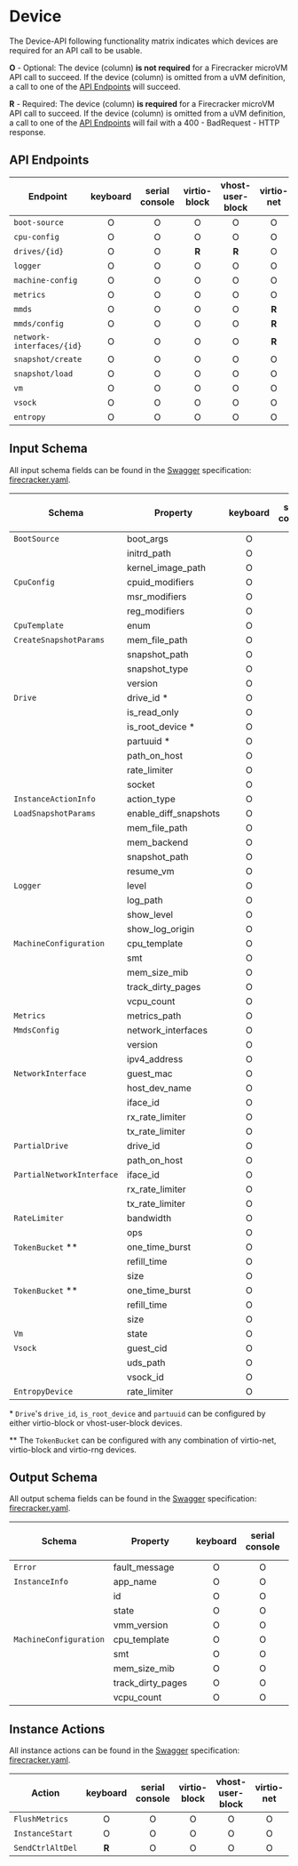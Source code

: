 # Device

The Device-API following functionality matrix indicates which devices are
required for an API call to be usable.

**O** - Optional: The device (column) **is not required** for a Firecracker
microVM API call to succeed. If the device (column) is omitted from a uVM
definition, a call to one of the [API Endpoints](#api-endpoints) will succeed.

**R** - Required: The device (column) **is required** for a Firecracker microVM
API call to succeed. If the device (column) is omitted from a uVM definition,
a call to one of the [API Endpoints](#api-endpoints) will fail with a
400 - BadRequest - HTTP response.

## API Endpoints

| Endpoint                  | keyboard | serial console | virtio-block | vhost-user-block | virtio-net | virtio-vsock | virtio-rng |
| ------------------------- | :------: | :------------: | :----------: | :--------------: | :--------: | :----------: | :--------: |
| `boot-source`             |    O     |       O        |      O       |        O         |     O      |      O       |      O     |
| `cpu-config`              |    O     |       O        |      O       |        O         |     O      |      O       |      O     |
| `drives/{id}`             |    O     |       O        |    **R**     |      **R**       |     O      |      O       |      O     |
| `logger`                  |    O     |       O        |      O       |        O         |     O      |      O       |      O     |
| `machine-config`          |    O     |       O        |      O       |        O         |     O      |      O       |      O     |
| `metrics`                 |    O     |       O        |      O       |        O         |     O      |      O       |      O     |
| `mmds`                    |    O     |       O        |      O       |        O         |   **R**    |      O       |      O     |
| `mmds/config`             |    O     |       O        |      O       |        O         |   **R**    |      O       |      O     |
| `network-interfaces/{id}` |    O     |       O        |      O       |        O         |   **R**    |      O       |      O     |
| `snapshot/create`         |    O     |       O        |      O       |        O         |     O      |      O       |      O     |
| `snapshot/load`           |    O     |       O        |      O       |        O         |     O      |      O       |      O     |
| `vm`                      |    O     |       O        |      O       |        O         |     O      |      O       |      O     |
| `vsock`                   |    O     |       O        |      O       |        O         |     O      |      O       |      O     |
| `entropy`                 |    O     |       O        |      O       |        O         |     O      |      O       |    **R**   |

## Input Schema

All input schema fields can be found in the [Swagger](https://swagger.io)
specification: [firecracker.yaml](./../src/firecracker/src/api_server/swagger/firecracker.yaml).

| Schema                     | Property              | keyboard | serial console | virtio-block | vhost-user-block |  virtio-net   | virtio-vsock | virtio-rng |
|----------------------------|-----------------------| :------: | :------------: | :----------: | :--------------: | :-----------: | :----------: | :--------: |
| `BootSource`               | boot_args             |    O     |       O        |      O       |        O         |       O       |      O       |      O     |
|                            | initrd_path           |    O     |       O        |      O       |        O         |       O       |      O       |      O     |
|                            | kernel_image_path     |    O     |       O        |      O       |        O         |       O       |      O       |      O     |
| `CpuConfig`                | cpuid_modifiers       |    O     |       O        |      O       |        O         |       O       |      O       |      O     |
|                            | msr_modifiers         |    O     |       O        |      O       |        O         |       O       |      O       |      O     |
|                            | reg_modifiers         |    O     |       O        |      O       |        O         |       O       |      O       |      O     |
| `CpuTemplate`              | enum                  |    O     |       O        |      O       |        O         |       O       |      O       |      O     |
| `CreateSnapshotParams`     | mem_file_path         |    O     |       O        |      O       |        O         |       O       |      O       |      O     |
|                            | snapshot_path         |    O     |       O        |      O       |        O         |       O       |      O       |      O     |
|                            | snapshot_type         |    O     |       O        |      O       |        O         |       O       |      O       |      O     |
|                            | version               |    O     |       O        |      O       |        O         |       O       |      O       |      O     |
| `Drive`                    | drive_id \*           |    O     |       O        |    **R**     |      **R**       |       O       |      O       |      O     |
|                            | is_read_only          |    O     |       O        |    **R**     |        O         |       O       |      O       |      O     |
|                            | is_root_device \*     |    O     |       O        |    **R**     |      **R**       |       O       |      O       |      O     |
|                            | partuuid \*           |    O     |       O        |    **R**     |      **R**       |       O       |      O       |      O     |
|                            | path_on_host          |    O     |       O        |    **R**     |        O         |       O       |      O       |      O     |
|                            | rate_limiter          |    O     |       O        |    **R**     |        O         |       O       |      O       |      O     |
|                            | socket                |    O     |       O        |      O       |      **R**       |       O       |      O       |      O     |
| `InstanceActionInfo`       | action_type           |    O     |       O        |      O       |        O         |       O       |      O       |      O     |
| `LoadSnapshotParams`       | enable_diff_snapshots |    O     |       O        |      O       |        O         |       O       |      O       |      O     |
|                            | mem_file_path         |    O     |       O        |      O       |        O         |       O       |      O       |      O     |
|                            | mem_backend           |    O     |       O        |      O       |        O         |       O       |      O       |      O     |
|                            | snapshot_path         |    O     |       O        |      O       |        O         |       O       |      O       |      O     |
|                            | resume_vm             |    O     |       O        |      O       |        O         |       O       |      O       |      O     |
| `Logger`                   | level                 |    O     |       O        |      O       |        O         |       O       |      O       |      O     |
|                            | log_path              |    O     |       O        |      O       |        O         |       O       |      O       |      O     |
|                            | show_level            |    O     |       O        |      O       |        O         |       O       |      O       |      O     |
|                            | show_log_origin       |    O     |       O        |      O       |        O         |       O       |      O       |      O     |
| `MachineConfiguration`     | cpu_template          |    O     |       O        |      O       |        O         |       O       |      O       |      O     |
|                            | smt                   |    O     |       O        |      O       |        O         |       O       |      O       |      O     |
|                            | mem_size_mib          |    O     |       O        |      O       |        O         |       O       |      O       |      O     |
|                            | track_dirty_pages     |    O     |       O        |      O       |        O         |       O       |      O       |      O     |
|                            | vcpu_count            |    O     |       O        |      O       |        O         |       O       |      O       |      O     |
| `Metrics`                  | metrics_path          |    O     |       O        |      O       |        O         |       O       |      O       |      O     |
| `MmdsConfig`               | network_interfaces    |    O     |       O        |      O       |        O         |     **R**     |      O       |      O     |
|                            | version               |    O     |       O        |      O       |        O         |     **R**     |      O       |      O     |
|                            | ipv4_address          |    O     |       O        |      O       |        O         |     **R**     |      O       |      O     |
| `NetworkInterface`         | guest_mac             |    O     |       O        |      O       |        O         |     **R**     |      O       |      O     |
|                            | host_dev_name         |    O     |       O        |      O       |        O         |     **R**     |      O       |      O     |
|                            | iface_id              |    O     |       O        |      O       |        O         |     **R**     |      O       |      O     |
|                            | rx_rate_limiter       |    O     |       O        |      O       |        O         |     **R**     |      O       |      O     |
|                            | tx_rate_limiter       |    O     |       O        |      O       |        O         |     **R**     |      O       |      O     |
| `PartialDrive`             | drive_id              |    O     |       O        |    **R**     |        O         |       O       |      O       |      O     |
|                            | path_on_host          |    O     |       O        |    **R**     |        O         |       O       |      O       |      O     |
| `PartialNetworkInterface`  | iface_id              |    O     |       O        |      O       |        O         |     **R**     |      O       |      O     |
|                            | rx_rate_limiter       |    O     |       O        |      O       |        O         |     **R**     |      O       |      O     |
|                            | tx_rate_limiter       |    O     |       O        |      O       |        O         |     **R**     |      O       |      O     |
| `RateLimiter`              | bandwidth             |    O     |       O        |      O       |        O         |     **R**     |      O       |      O     |
|                            | ops                   |    O     |       O        |    **R**     |        O         |       O       |      O       |      O     |
| `TokenBucket` \*\*         | one_time_burst        |    O     |       O        |    **R**     |        O         |       O       |      O       |      O     |
|                            | refill_time           |    O     |       O        |    **R**     |        O         |       O       |      O       |      O     |
|                            | size                  |    O     |       O        |    **R**     |        O         |       O       |      O       |      O     |
| `TokenBucket` \*\*         | one_time_burst        |    O     |       O        |      O       |        O         |     **R**     |      O       |      O     |
|                            | refill_time           |    O     |       O        |      O       |        O         |     **R**     |      O       |      O     |
|                            | size                  |    O     |       O        |      O       |        O         |     **R**     |      O       |      O     |
| `Vm`                       | state                 |    O     |       O        |      O       |        O         |       O       |      O       |      O     |
| `Vsock`                    | guest_cid             |    O     |       O        |      O       |        O         |       O       |    **R**     |      O     |
|                            | uds_path              |    O     |       O        |      O       |        O         |       O       |    **R**     |      O     |
|                            | vsock_id              |    O     |       O        |      O       |        O         |       O       |    **R**     |      O     |
| `EntropyDevice`            | rate_limiter          |    O     |       O        |      O       |        O         |       O       |      O       |    **R**   |

\* `Drive`'s `drive_id`, `is_root_device` and `partuuid` can be configured
by either virtio-block or vhost-user-block devices.

\*\* The `TokenBucket` can be configured with any combination of
virtio-net, virtio-block and virtio-rng devices.

## Output Schema

All output schema fields can be found in the [Swagger](https://swagger.io)
specification: [firecracker.yaml](./../src/firecracker/src/api_server/swagger/firecracker.yaml).

| Schema                 | Property          | keyboard | serial console | virtio-block | vhost-user-block | virtio-net | virtio-vsock |
| ---------------------- | ----------------- | :------: | :------------: | :----------: | :--------------: | :--------: | :----------: |
| `Error`                | fault_message     |    O     |       O        |      O       |        O         |     O      |      O       |
| `InstanceInfo`         | app_name          |    O     |       O        |      O       |        O         |     O      |      O       |
|                        | id                |    O     |       O        |      O       |        O         |     O      |      O       |
|                        | state             |    O     |       O        |      O       |        O         |     O      |      O       |
|                        | vmm_version       |    O     |       O        |      O       |        O         |     O      |      O       |
| `MachineConfiguration` | cpu_template      |    O     |       O        |      O       |        O         |     O      |      O       |
|                        | smt               |    O     |       O        |      O       |        O         |     O      |      O       |
|                        | mem_size_mib      |    O     |       O        |      O       |        O         |     O      |      O       |
|                        | track_dirty_pages |    O     |       O        |      O       |        O         |     O      |      O       |
|                        | vcpu_count        |    O     |       O        |      O       |        O         |     O      |      O       |

## Instance Actions

All instance actions can be found in the [Swagger](https://swagger.io)
specification: [firecracker.yaml](./../src/firecracker/src/api_server/swagger/firecracker.yaml).

| Action           | keyboard | serial console | virtio-block | vhost-user-block | virtio-net | virtio-vsock |
| ---------------- | :------: | :------------: | :----------: | :--------------: | :--------: | :----------: |
| `FlushMetrics`   |    O     |       O        |      O       |        O         |     O      |      O       |
| `InstanceStart`  |    O     |       O        |      O       |        O         |     O      |      O       |
| `SendCtrlAltDel` |  **R**   |       O        |      O       |        O         |     O      |      O       |
